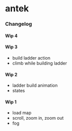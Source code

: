 # antek

### Changelog

#### Wip 4



#### Wip 3

- build ladder action
- climb while building ladder

#### Wip 2

- ladder build animation
- states

#### Wip 1

- load map
- scroll, zoom in, zoom out
- fog